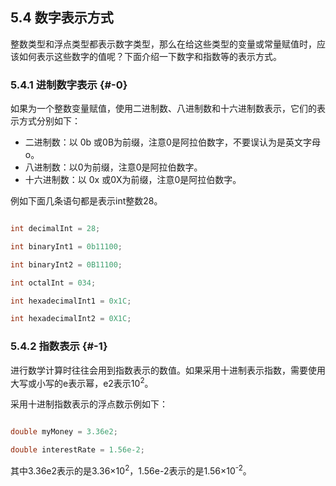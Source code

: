 ## 5.4 数字表示方式

整数类型和浮点类型都表示数字类型，那么在给这些类型的变量或常量赋值时，应该如何表示这些数字的值呢？下面介绍一下数字和指数等的表示方式。

### 5.4.1 进制数字表示 {#-0}

如果为一个整数变量赋值，使用二进制数、八进制数和十六进制数表示，它们的表示方式分别如下：

*   二进制数：以 0b 或0B为前缀，注意0是阿拉伯数字，不要误认为是英文字母o。
*   八进制数：以0为前缀，注意0是阿拉伯数字。
*   十六进制数：以 0x 或0X为前缀，注意0是阿拉伯数字。

例如下面几条语句都是表示int整数28。

```java

int decimalInt = 28;

int binaryInt1 = 0b11100;

int binaryInt2 = 0B11100;

int octalInt = 034;

int hexadecimalInt1 = 0x1C;

int hexadecimalInt2 = 0X1C;
```

### 5.4.2 指数表示 {#-1}

进行数学计算时往往会用到指数表示的数值。如果采用十进制表示指数，需要使用大写或小写的e表示幂，e2表示10<sup>2</sup>。

采用十进制指数表示的浮点数示例如下：

```java

double myMoney = 3.36e2;

double interestRate = 1.56e-2;
```

其中3.36e2表示的是3.36×10<sup>2</sup>，1.56e-2表示的是1.56×10<sup>-2</sup>。